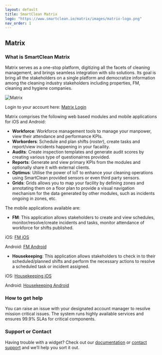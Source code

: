 ```yaml
---
layout: default
title: SmartClean Matrix
logo: "https://www.smartclean.io/matrix/images/matrix-logo.png"
nav_order: 1
---
```


## Matrix

### What is SmartClean Matrix

Matrix serves as a one-stop platform, digitizing all the facets of cleaning management, and brings seamless integration with silo solutions. Its goal is bring all the stakeholders on a single platform and democratize information among the cleaning industry stakeholders including properties, FM, cleaning and hygiene companies.

![Matrix](https://www.smartclean.io/matrix/images/matrix-home.png)

Login to your account here: [Matrix Login](https://www.smartclean.io/matrix/sso "Matrix Homepage")

Matrix comprises the following web based modules and mobile applications for iOS and Android:

- **Workforce**: Workforce management tools to manage your manpower, view their attendance and performance KPIs.
- **Workorders**: Schedule and plan shifts (_roster_), create tasks and report/view incidents happening in your facaility.
- **Audits**: Create inspection templates and generate audit scores by creating various type of questionairres provided.
- **Reports**: Generate and view primary KPIs from the modules and optionally share it with external clients.
- **Optimus**: Utilise the power of IoT to enhance your cleaning operations using SmartClean provided sensors or even third party sensors.
- **Grids**: Grids allows you to map your facility by defining zones and annotating them on a floor plan to provide a visual navigation mechanism for the data generated by other modules, such as incidents ongoing in zones, etc.

The mobile applications available are:
- **FM**: This application allows stakeholders to create and view schedules, monitor/resolve/create incidents and tasks, monitor attendance of workforce for shifts published.

iOS: [FM iOS](https://apps.apple.com/sg/app/smartclean-fm/id1557617403 "FM for iOS")

Android: [FM Android](https://play.google.com/store/apps/details?id=com.app.sc_manager "FM for Android")

- **Housekeeping**: This application allows stakeholders to check in to their scheduled/planned shifts and perform the necessary actions to resolve a scheduled task or incident assigned.

iOS: [Housekeeping iOS](https://apps.apple.com/sg/app/smartclean-housekeeping/id1551763664 "FM for iOS")

Android: [Housekeeping Android](https://play.google.com/store/apps/details?id=com.app.sc_cleaners_app "Housekeeping for Android")

### How to get help

You can raise an issue with your designated account manager to resolve mission critical issues. The system runs highly available services and ensures 99.9% SLAs for critical components.

### Support or Contact

Having trouble with a widget? Check out our [documentation](https://docs.smartclean.io/) or [contact support](https://www.smartclean.io/contact.html) and we’ll help you sort it out.
